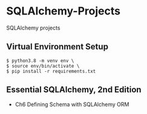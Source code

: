 # SQLAlchemy-Projects
SQLAlchemy projects

## Virtual Environment Setup
```
$ python3.8 -m venv env \
$ source env/bin/activate \
$ pip install -r requirements.txt
```

## Essential SQLAlchemy, 2nd Edition
- Ch6 Defining Schema with SQLAlchemy ORM

